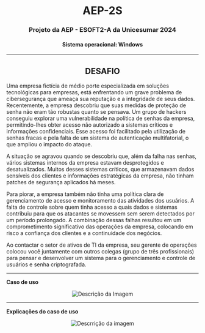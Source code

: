 <h1 align="center">AEP-2S</h1>

<h3 align="center">Projeto da AEP - ESOFT2-A da Unicesumar 2024</h3>

<h4 align="center">Sistema operacional: Windows</h4>

---

<h2 align="center">DESAFIO</h2>

Uma empresa fictícia de médio porte especializada em soluções tecnológicas para
empresas, está enfrentando um grave problema de cibersegurança que ameaça sua
reputação e a integridade de seus dados. Recentemente, a empresa descobriu que suas
medidas de proteção de senha não eram tão robustas quanto se pensava. Um grupo de
hackers conseguiu explorar uma vulnerabilidade na política de senhas da empresa,
permitindo-lhes obter acesso não autorizado a sistemas críticos e informações
confidenciais. Esse acesso foi facilitado pela utilização de senhas fracas e pela falta de
um sistema de autenticação multifatorial, o que ampliou o impacto do ataque.

A situação se agravou quando se descobriu que, além da falha nas senhas, vários
sistemas internos da empresa estavam desprotegidos e desatualizados. Muitos desses
sistemas críticos, que armazenavam dados sensíveis dos clientes e informações
estratégicas da empresa, não tinham patches de segurança aplicados há meses.

Para piorar, a empresa também não tinha uma política clara de gerenciamento de acesso
e monitoramento das atividades dos usuários. A falta de controle sobre quem tinha acesso
a quais dados e sistemas contribuiu para que os atacantes se movessem sem serem
detectados por um período prolongado. A combinação dessas falhas resultou em um
comprometimento significativo das operações da empresa, colocando em risco a
confiança dos clientes e a continuidade dos negócios.

Ao contactar o setor de ativos de TI da empresa, seu gerente de operações colocou você
juntamente com outros colegas (grupo de três profissionais) para pensar e desenvolver
um sistema para o gerenciamento e controle de usuários e senha criptografada. 

---

**Caso de uso**
<p align="center">
  <img src="https://cdn.discordapp.com/attachments/1283897539019538484/1305350131209469973/Design_sem_nome_1.png?ex=67bb28cb&is=67b9d74b&hm=846ef1941e1e2a70c5222dcb54cf4c906f9e506c25b0b1c88d2f2519c4de9687&" alt="Descrição da Imagem">
</p>

---

**Explicações do caso de uso**
<p align="center">
  <img src="https://cdn.discordapp.com/attachments/1283897539019538484/1305349991237156914/Design_sem_nome.png?ex=67bb28aa&is=67b9d72a&hm=2c02b4dbd4cf70d3739ba740b357e79fe496b939d22c6ffd6c13744c9ebf9504&" alt="Descrrição da imagem">
</p>
